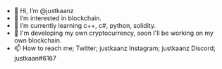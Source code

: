 - 👋 Hi, I’m @justkaanz
- 👀 I’m interested in blockchain.
- 🌱 I’m currently learning c++, c#, python, solidity.
- 💞️ I'm developing my own cryptocurrency, soon I'll be working on my own blockchain.
- 📫 How to reach me;
 Twitter; justkaanz
 Instagram; justkaanz
 Discord; justkaan#6167

<!---
justkaanz/justkaanz is a ✨ special ✨ repository because its `README.md` (this file) appears on your GitHub profile.
You can click the Preview link to take a look at your changes.
--->
